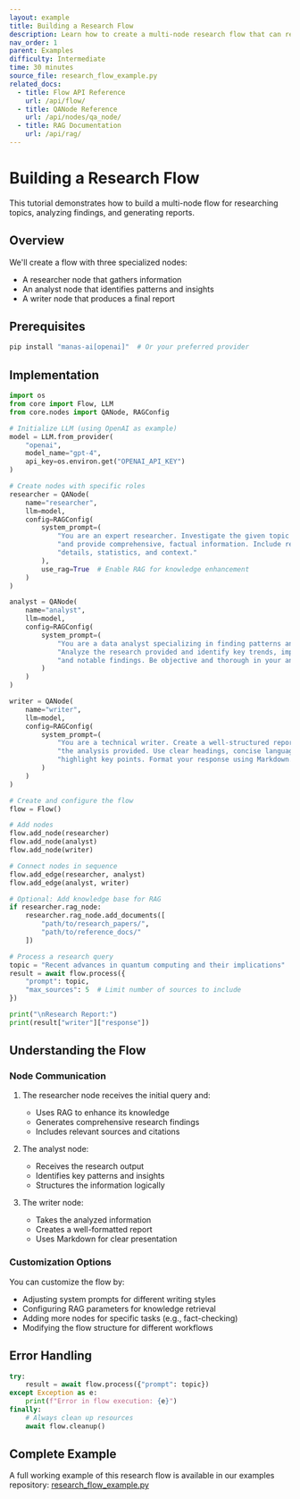 ```yaml
---
layout: example
title: Building a Research Flow
description: Learn how to create a multi-node research flow that can research, analyze, and summarize topics
nav_order: 1
parent: Examples
difficulty: Intermediate
time: 30 minutes
source_file: research_flow_example.py
related_docs:
  - title: Flow API Reference
    url: /api/flow/
  - title: QANode Reference
    url: /api/nodes/qa_node/
  - title: RAG Documentation
    url: /api/rag/
---
```


# Building a Research Flow

This tutorial demonstrates how to build a multi-node flow for researching topics, analyzing findings, and generating reports.

## Overview

We'll create a flow with three specialized nodes:
- A researcher node that gathers information
- An analyst node that identifies patterns and insights
- A writer node that produces a final report

## Prerequisites

```bash
pip install "manas-ai[openai]"  # Or your preferred provider
```

## Implementation

```python
import os
from core import Flow, LLM
from core.nodes import QANode, RAGConfig

# Initialize LLM (using OpenAI as example)
model = LLM.from_provider(
    "openai",
    model_name="gpt-4",
    api_key=os.environ.get("OPENAI_API_KEY")
)

# Create nodes with specific roles
researcher = QANode(
    name="researcher",
    llm=model,
    config=RAGConfig(
        system_prompt=(
            "You are an expert researcher. Investigate the given topic thoroughly "
            "and provide comprehensive, factual information. Include relevant "
            "details, statistics, and context."
        ),
        use_rag=True  # Enable RAG for knowledge enhancement
    )
)

analyst = QANode(
    name="analyst",
    llm=model,
    config=RAGConfig(
        system_prompt=(
            "You are a data analyst specializing in finding patterns and insights. "
            "Analyze the research provided and identify key trends, implications, "
            "and notable findings. Be objective and thorough in your analysis."
        )
    )
)

writer = QANode(
    name="writer",
    llm=model,
    config=RAGConfig(
        system_prompt=(
            "You are a technical writer. Create a well-structured report based on "
            "the analysis provided. Use clear headings, concise language, and "
            "highlight key points. Format your response using Markdown."
        )
    )
)

# Create and configure the flow
flow = Flow()

# Add nodes
flow.add_node(researcher)
flow.add_node(analyst)
flow.add_node(writer)

# Connect nodes in sequence
flow.add_edge(researcher, analyst)
flow.add_edge(analyst, writer)

# Optional: Add knowledge base for RAG
if researcher.rag_node:
    researcher.rag_node.add_documents([
        "path/to/research_papers/",
        "path/to/reference_docs/"
    ])

# Process a research query
topic = "Recent advances in quantum computing and their implications"
result = await flow.process({
    "prompt": topic,
    "max_sources": 5  # Limit number of sources to include
})

print("\nResearch Report:")
print(result["writer"]["response"])
```

## Understanding the Flow

### Node Communication

1. The researcher node receives the initial query and:
   - Uses RAG to enhance its knowledge
   - Generates comprehensive research findings
   - Includes relevant sources and citations

2. The analyst node:
   - Receives the research output
   - Identifies key patterns and insights
   - Structures the information logically

3. The writer node:
   - Takes the analyzed information
   - Creates a well-formatted report
   - Uses Markdown for clear presentation

### Customization Options

You can customize the flow by:

- Adjusting system prompts for different writing styles
- Configuring RAG parameters for knowledge retrieval
- Adding more nodes for specific tasks (e.g., fact-checking)
- Modifying the flow structure for different workflows

## Error Handling

```python
try:
    result = await flow.process({"prompt": topic})
except Exception as e:
    print(f"Error in flow execution: {e}")
finally:
    # Always clean up resources
    await flow.cleanup()
```

## Complete Example

A full working example of this research flow is available in our examples repository:
[research_flow_example.py](https://github.com/arkokoley/manas/blob/main/examples/research_flow_example.py)
